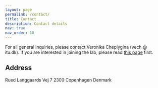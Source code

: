 ```yaml
---
layout: page
permalink: /contact/
title: Contact
description: Contact details
nav: true
nav_order: 10
---
```


For all general inquiries, please contact Veronika Cheplygina (vech @ itu.dk). If you are interested in joining the lab, please read [this page](https://purrlab.github.io/join/) first. 


## Address
Rued Langgaards Vej 7
2300 Copenhagen
Denmark
